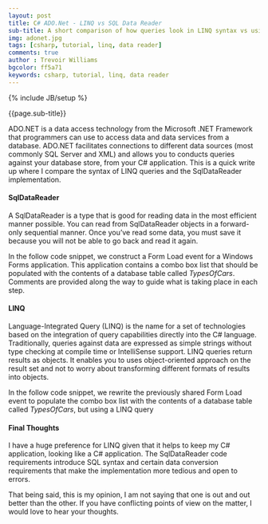 ```yaml
---
layout: post
title: C# ADO.Net - LINQ vs SQL Data Reader
sub-title: A short comparison of how queries look in LINQ syntax vs using SQl Data Reader  
img: adonet.jpg
tags: [csharp, tutorial, linq, data reader]
comments: true
author : Trevoir Williams
bgcolor: ff5a71
keywords: csharp, tutorial, linq, data reader
---
```

{% include JB/setup %}

{{page.sub-title}}

<!--more-->

ADO.NET is a data access technology from the Microsoft .NET Framework that programmers can use to access data and data services from a database. ADO.NET facilitates connections to different data sources (most commonly SQL Server and XML) and allows you to conducts queries against your database store, from your C# application. This is a quick write up where I compare the syntax of LINQ queries and the SqlDataReader implementation. 

#### SqlDataReader 
A SqlDataReader is a type that is good for reading data in the most efficient manner possible. You can read from SqlDataReader objects in a forward-only sequential manner. Once you’ve read some data, you must save it because you will not be able to go back and read it again. 

In the follow code snippet, we construct a Form Load event for a Windows Forms application. This application contains a combo box list that should be populated with the contents of a database table called *TypesOfCars*. Comments are provided along the way to guide what is taking place in each step. 

<script src="https://gist.github.com/trevoirwilliams/c91e293114b10863884b93d74be6ddce.js"></script>

#### LINQ 
Language-Integrated Query (LINQ) is the name for a set of technologies based on the integration of query capabilities directly into the C# language. Traditionally, queries against data are expressed as simple strings without type checking at compile time or IntelliSense support. LINQ queries return results as objects. It enables you to uses object-oriented approach on the result set and not to worry about transforming different formats of results into objects.

In the follow code snippet, we rewrite the previously shared Form Load event to populate the combo box list with the contents of a database table called *TypesOfCars*, but using a LINQ query

<script src="https://gist.github.com/trevoirwilliams/562b5ab82f210eec8fcc33edcfc12f82.js"></script>


#### Final Thoughts
I have a huge preference for LINQ given that it helps to keep my C# application, looking like a C# application. The SqlDataReader code requirements introduce SQL syntax and certain data conversion requirements that make the implementation more tedious and open to errors. 

That being said, this is my opinion, I am not saying that one is out and out better than the other. If you have conflicting points of view on the matter, I would love to hear your thoughts. 
